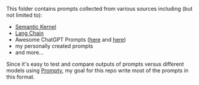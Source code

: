 This folder contains prompts collected from various sources including (but not limited to):
- [Semantic Kernel](https://github.com/microsoft/semantic-kernel)
- [Lang Chain](https://github.com/hwchase17/langchain)
- Awesome ChatGPT Prompts ([here](https://github.com/f/awesome-chatgpt-prompts) and [here](https://www.awesomegptprompts.com/))
- my personally created prompts
- and more...

Since it's easy to test and compare outputs of prompts versus different models using [Prompty](https://prompty.ai), my goal for this repo write most of the prompts in this format.